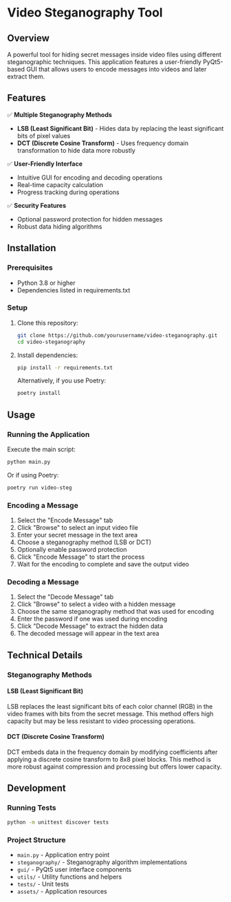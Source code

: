 # Video Steganography Tool

## Overview
A powerful tool for hiding secret messages inside video files using different steganographic techniques. This application features a user-friendly PyQt5-based GUI that allows users to encode messages into videos and later extract them.

## Features
✅ **Multiple Steganography Methods**
  - **LSB (Least Significant Bit)** - Hides data by replacing the least significant bits of pixel values
  - **DCT (Discrete Cosine Transform)** - Uses frequency domain transformation to hide data more robustly

✅ **User-Friendly Interface**
  - Intuitive GUI for encoding and decoding operations
  - Real-time capacity calculation
  - Progress tracking during operations

✅ **Security Features**
  - Optional password protection for hidden messages
  - Robust data hiding algorithms

## Installation

### Prerequisites
- Python 3.8 or higher
- Dependencies listed in requirements.txt

### Setup
1. Clone this repository:
   ```bash
   git clone https://github.com/yourusername/video-steganography.git
   cd video-steganography
   ```

2. Install dependencies:
   ```bash
   pip install -r requirements.txt
   ```

   Alternatively, if you use Poetry:
   ```bash
   poetry install
   ```

## Usage

### Running the Application
Execute the main script:
```bash
python main.py
```

Or if using Poetry:
```bash
poetry run video-steg
```

### Encoding a Message
1. Select the "Encode Message" tab
2. Click "Browse" to select an input video file
3. Enter your secret message in the text area
4. Choose a steganography method (LSB or DCT)
5. Optionally enable password protection
6. Click "Encode Message" to start the process
7. Wait for the encoding to complete and save the output video

### Decoding a Message
1. Select the "Decode Message" tab
2. Click "Browse" to select a video with a hidden message
3. Choose the same steganography method that was used for encoding
4. Enter the password if one was used during encoding
5. Click "Decode Message" to extract the hidden data
6. The decoded message will appear in the text area

## Technical Details

### Steganography Methods

#### LSB (Least Significant Bit)
LSB replaces the least significant bits of each color channel (RGB) in the video frames with bits from the secret message. This method offers high capacity but may be less resistant to video processing operations.

#### DCT (Discrete Cosine Transform)
DCT embeds data in the frequency domain by modifying coefficients after applying a discrete cosine transform to 8x8 pixel blocks. This method is more robust against compression and processing but offers lower capacity.

## Development

### Running Tests
```bash
python -m unittest discover tests
```

### Project Structure
- `main.py` - Application entry point
- `steganography/` - Steganography algorithm implementations
- `gui/` - PyQt5 user interface components
- `utils/` - Utility functions and helpers
- `tests/` - Unit tests
- `assets/` - Application resources

